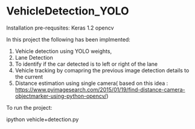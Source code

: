 # VehicleDetection_YOLO

Installation pre-requsites:
Keras 1.2
opencv

In this project the following has been implmented:
1. Vehicle detection using YOLO weights,
2. Lane Detection
3. To identify if the car detected is to left or right of the lane
4. Vehicle tracking by comapring the previous image detection details to the current
5. Distance estimation using single camera( based on this idea : https://www.pyimagesearch.com/2015/01/19/find-distance-camera-objectmarker-using-python-opencv/)

To run the project:

ipython vehicle+detection.py 
